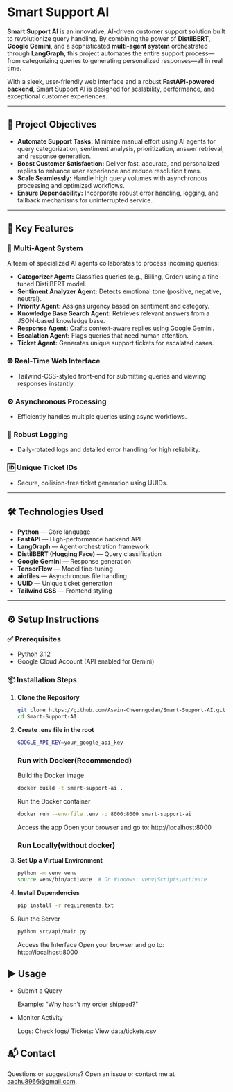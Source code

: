 # Smart Support AI

**Smart Support AI** is an innovative, AI-driven customer support solution built to revolutionize query handling. By combining the power of **DistilBERT**, **Google Gemini**, and a sophisticated **multi-agent system** orchestrated through **LangGraph**, this project automates the entire support process—from categorizing queries to generating personalized responses—all in real time.

With a sleek, user-friendly web interface and a robust **FastAPI-powered backend**, Smart Support AI is designed for scalability, performance, and exceptional customer experiences.

---

## 🚀 Project Objectives

- **Automate Support Tasks:** Minimize manual effort using AI agents for query categorization, sentiment analysis, prioritization, answer retrieval, and response generation.
- **Boost Customer Satisfaction:** Deliver fast, accurate, and personalized replies to enhance user experience and reduce resolution times.
- **Scale Seamlessly:** Handle high query volumes with asynchronous processing and optimized workflows.
- **Ensure Dependability:** Incorporate robust error handling, logging, and fallback mechanisms for uninterrupted service.

---

## 🔑 Key Features

### 🧠 Multi-Agent System

A team of specialized AI agents collaborates to process incoming queries:

- **Categorizer Agent:** Classifies queries (e.g., Billing, Order) using a fine-tuned DistilBERT model.
- **Sentiment Analyzer Agent:** Detects emotional tone (positive, negative, neutral).
- **Priority Agent:** Assigns urgency based on sentiment and category.
- **Knowledge Base Search Agent:** Retrieves relevant answers from a JSON-based knowledge base.
- **Response Agent:** Crafts context-aware replies using Google Gemini.
- **Escalation Agent:** Flags queries that need human attention.
- **Ticket Agent:** Generates unique support tickets for escalated cases.

### 🌐 Real-Time Web Interface
- Tailwind-CSS-styled front-end for submitting queries and viewing responses instantly.

### ⚙️ Asynchronous Processing
- Efficiently handles multiple queries using async workflows.

### 📜 Robust Logging
- Daily-rotated logs and detailed error handling for high reliability.

### 🆔 Unique Ticket IDs
- Secure, collision-free ticket generation using UUIDs.

---

## 🛠️ Technologies Used

- **Python** — Core language
- **FastAPI** — High-performance backend API
- **LangGraph** — Agent orchestration framework
- **DistilBERT (Hugging Face)** — Query classification
- **Google Gemini** — Response generation
- **TensorFlow** — Model fine-tuning
- **aiofiles** — Asynchronous file handling
- **UUID** — Unique ticket generation
- **Tailwind CSS** — Frontend styling

---

## ⚙️ Setup Instructions

### ✅ Prerequisites

- Python 3.12
- Google Cloud Account (API enabled for Gemini)

### 📦 Installation Steps

1. **Clone the Repository**
   ```bash
   git clone https://github.com/Aswin-Cheerngodan/Smart-Support-AI.git
   cd Smart-Support-AI
   ```
2. **Create .env file in the root**
   ```bash
   GOOGLE_API_KEY=your_google_api_key
   ```
   ### Run with Docker(Recommended)
   
   Build the Docker image
   ```bash
   docker build -t smart-support-ai .
   ```
   Run the Docker container
   ```bash
   docker run --env-file .env -p 8000:8000 smart-support-ai
   ```
   Access the app
   Open your browser and go to: http://localhost:8000
   
   ### Run Locally(without docker)
3. **Set Up a Virtual Environment**
   ```bash
   python -m venv venv
   source venv/bin/activate  # On Windows: venv\Scripts\activate
   ```

4. **Install Dependencies**
   ```bash
   pip install -r requirements.txt
   ```
5. Run the Server
   ```bash
   python src/api/main.py
   ```
   Access the Interface
   Open your browser and go to: http://localhost:8000

## ▶️ Usage
- Submit a Query

   Example: "Why hasn’t my order shipped?"

- Monitor Activity

   Logs: Check logs/
   Tickets: View data/tickets.csv

## 📬 Contact
Questions or suggestions? Open an issue or contact me at aachu8966@gmail.com.


   
   
